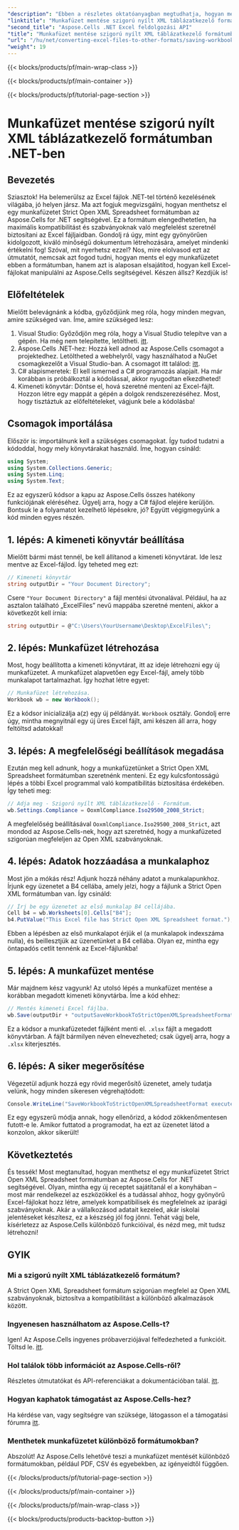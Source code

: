 ```yaml
---
"description": "Ebben a részletes oktatóanyagban megtudhatja, hogyan menthet munkafüzetet Strict Open XML Spreadsheet formátumban az Aspose.Cells for .NET használatával."
"linktitle": "Munkafüzet mentése szigorú nyílt XML táblázatkezelő formátumban .NET-ben"
"second_title": "Aspose.Cells .NET Excel feldolgozási API"
"title": "Munkafüzet mentése szigorú nyílt XML táblázatkezelő formátumban .NET-ben"
"url": "/hu/net/converting-excel-files-to-other-formats/saving-workbook-to-strict-open-xml-spreadsheet-format/"
"weight": 19
---
```


{{< blocks/products/pf/main-wrap-class >}}

{{< blocks/products/pf/main-container >}}

{{< blocks/products/pf/tutorial-page-section >}}

# Munkafüzet mentése szigorú nyílt XML táblázatkezelő formátumban .NET-ben

## Bevezetés
Sziasztok! Ha belemerülsz az Excel fájlok .NET-tel történő kezelésének világába, jó helyen jársz. Ma azt fogjuk megvizsgálni, hogyan menthetsz el egy munkafüzetet Strict Open XML Spreadsheet formátumban az Aspose.Cells for .NET segítségével. Ez a formátum elengedhetetlen, ha maximális kompatibilitást és szabványoknak való megfelelést szeretnél biztosítani az Excel fájljaidban. Gondolj rá úgy, mint egy gyönyörűen kidolgozott, kiváló minőségű dokumentum létrehozására, amelyet mindenki értékelni fog!
Szóval, mit nyerhetsz ezzel? Nos, mire elolvasod ezt az útmutatót, nemcsak azt fogod tudni, hogyan ments el egy munkafüzetet ebben a formátumban, hanem azt is alaposan elsajátítod, hogyan kell Excel-fájlokat manipulálni az Aspose.Cells segítségével. Készen állsz? Kezdjük is!
## Előfeltételek
Mielőtt belevágnánk a kódba, győződjünk meg róla, hogy minden megvan, amire szükséged van. Íme, amire szükséged lesz:
1. Visual Studio: Győződjön meg róla, hogy a Visual Studio telepítve van a gépén. Ha még nem telepítette, letöltheti. [itt](https://visualstudio.microsoft.com/).
2. Aspose.Cells .NET-hez: Hozzá kell adnod az Aspose.Cells csomagot a projektedhez. Letöltheted a webhelyről, vagy használhatod a NuGet csomagkezelőt a Visual Studio-ban. A csomagot itt találod: [itt](https://releases.aspose.com/cells/net/).
3. C# alapismeretek: El kell ismerned a C# programozás alapjait. Ha már korábban is próbálkoztál a kódolással, akkor nyugodtan elkezdheted!
4. Kimeneti könyvtár: Döntse el, hová szeretné menteni az Excel-fájlt. Hozzon létre egy mappát a gépén a dolgok rendszerezéséhez.
Most, hogy tisztáztuk az előfeltételeket, vágjunk bele a kódolásba!
## Csomagok importálása
Először is: importálnunk kell a szükséges csomagokat. Így tudod tudatni a kódoddal, hogy mely könyvtárakat használd. Íme, hogyan csináld:
```csharp
using System;
using System.Collections.Generic;
using System.Linq;
using System.Text;
```
Ez az egyszerű kódsor a kapu az Aspose.Cells összes hatékony funkciójának eléréséhez. Ügyelj arra, hogy a C# fájlod elejére kerüljön. 
Bontsuk le a folyamatot kezelhető lépésekre, jó? Együtt végigmegyünk a kód minden egyes részén.
## 1. lépés: A kimeneti könyvtár beállítása
Mielőtt bármi mást tennél, be kell állítanod a kimeneti könyvtárat. Ide lesz mentve az Excel-fájlod. Így teheted meg ezt:
```csharp
// Kimeneti könyvtár
string outputDir = "Your Document Directory";
```
Csere `"Your Document Directory"` a fájl mentési útvonalával. Például, ha az asztalon található „ExcelFiles” nevű mappába szeretné menteni, akkor a következőt kell írnia:
```csharp
string outputDir = @"C:\Users\YourUsername\Desktop\ExcelFiles\";
```
## 2. lépés: Munkafüzet létrehozása
Most, hogy beállította a kimeneti könyvtárat, itt az ideje létrehozni egy új munkafüzetet. A munkafüzet alapvetően egy Excel-fájl, amely több munkalapot tartalmazhat. Így hozhat létre egyet:
```csharp
// Munkafüzet létrehozása.
Workbook wb = new Workbook();
```
Ez a kódsor inicializálja a(z) egy új példányát. `Workbook` osztály. Gondolj erre úgy, mintha megnyitnál egy új üres Excel fájlt, ami készen áll arra, hogy feltöltsd adatokkal!
## 3. lépés: A megfelelőségi beállítások megadása
Ezután meg kell adnunk, hogy a munkafüzetünket a Strict Open XML Spreadsheet formátumban szeretnénk menteni. Ez egy kulcsfontosságú lépés a többi Excel programmal való kompatibilitás biztosítása érdekében. Így teheti meg:
```csharp
// Adja meg - Szigorú nyílt XML táblázatkezelő - Formátum.
wb.Settings.Compliance = OoxmlCompliance.Iso29500_2008_Strict;
```
A megfelelőség beállításával `OoxmlCompliance.Iso29500_2008_Strict`, azt mondod az Aspose.Cells-nek, hogy azt szeretnéd, hogy a munkafüzeted szigorúan megfeleljen az Open XML szabványoknak.
## 4. lépés: Adatok hozzáadása a munkalaphoz
Most jön a mókás rész! Adjunk hozzá néhány adatot a munkalapunkhoz. Írjunk egy üzenetet a B4 cellába, amely jelzi, hogy a fájlunk a Strict Open XML formátumban van. Így csináld:
```csharp
// Írj be egy üzenetet az első munkalap B4 cellájába.
Cell b4 = wb.Worksheets[0].Cells["B4"];
b4.PutValue("This Excel file has Strict Open XML Spreadsheet format.");
```
Ebben a lépésben az első munkalapot érjük el (a munkalapok indexszáma nulla), és beillesztjük az üzenetünket a B4 cellába. Olyan ez, mintha egy öntapadós cetlit tennénk az Excel-fájlunkba!
## 5. lépés: A munkafüzet mentése
Már majdnem kész vagyunk! Az utolsó lépés a munkafüzet mentése a korábban megadott kimeneti könyvtárba. Íme a kód ehhez:
```csharp
// Mentés kimeneti Excel fájlba.
wb.Save(outputDir + "outputSaveWorkbookToStrictOpenXMLSpreadsheetFormat.xlsx", SaveFormat.Xlsx);
```
Ez a kódsor a munkafüzetedet fájlként menti el. `.xlsx` fájlt a megadott könyvtárban. A fájlt bármilyen néven elnevezheted; csak ügyelj arra, hogy a `.xlsx` kiterjesztés.
## 6. lépés: A siker megerősítése
Végezetül adjunk hozzá egy rövid megerősítő üzenetet, amely tudatja velünk, hogy minden sikeresen végrehajtódott:
```csharp
Console.WriteLine("SaveWorkbookToStrictOpenXMLSpreadsheetFormat executed successfully.");
```
Ez egy egyszerű módja annak, hogy ellenőrizd, a kódod zökkenőmentesen futott-e le. Amikor futtatod a programodat, ha ezt az üzenetet látod a konzolon, akkor sikerült!
## Következtetés
És tessék! Most megtanultad, hogyan menthetsz el egy munkafüzetet Strict Open XML Spreadsheet formátumban az Aspose.Cells for .NET segítségével. Olyan, mintha egy új receptet sajátítanál el a konyhában – most már rendelkezel az eszközökkel és a tudással ahhoz, hogy gyönyörű Excel-fájlokat hozz létre, amelyek kompatibilisek és megfelelnek az iparági szabványoknak.
Akár a vállalkozásod adatait kezeled, akár iskolai jelentéseket készítesz, ez a készség jól fog jönni. Tehát vágj bele, kísérletezz az Aspose.Cells különböző funkcióival, és nézd meg, mit tudsz létrehozni!
## GYIK
### Mi a szigorú nyílt XML táblázatkezelő formátum?
A Strict Open XML Spreadsheet formátum szigorúan megfelel az Open XML szabványoknak, biztosítva a kompatibilitást a különböző alkalmazások között.
### Ingyenesen használhatom az Aspose.Cells-t?
Igen! Az Aspose.Cells ingyenes próbaverziójával felfedezheted a funkcióit. Töltsd le. [itt](https://releases.aspose.com/).
### Hol találok több információt az Aspose.Cells-ről?
Részletes útmutatókat és API-referenciákat a dokumentációban talál. [itt](https://reference.aspose.com/cells/net/).
### Hogyan kaphatok támogatást az Aspose.Cells-hez?
Ha kérdése van, vagy segítségre van szüksége, látogasson el a támogatási fórumra [itt](https://forum.aspose.com/c/cells/9).
### Menthetek munkafüzetet különböző formátumokban?
Abszolút! Az Aspose.Cells lehetővé teszi a munkafüzet mentését különböző formátumokban, például PDF, CSV és egyebekben, az igényeidtől függően.

{{< /blocks/products/pf/tutorial-page-section >}}

{{< /blocks/products/pf/main-container >}}

{{< /blocks/products/pf/main-wrap-class >}}

{{< blocks/products/products-backtop-button >}}